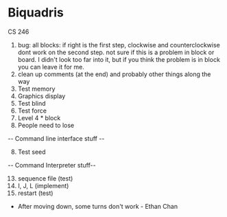 # Biquadris
CS 246


1. bug: all blocks: if right is the first step, clockwise and counterclockwise dont work on the second step. not sure if this is a problem in block or board. I didn't look too far into it, but if you think the problem is in block you can leave it for me.
2. clean up comments (at the end) and probably other things along the way
3. Test memory
4. Graphics display
5. Test blind
6. Test force
7. Level 4 * block
8. People need to lose

-- Command line interface stuff --

8. Test seed


-- Command Interpreter stuff--

13. sequence file (test)
14. I, J, L (implement)
15. restart (test)



- After moving down, some turns don't work - Ethan Chan




